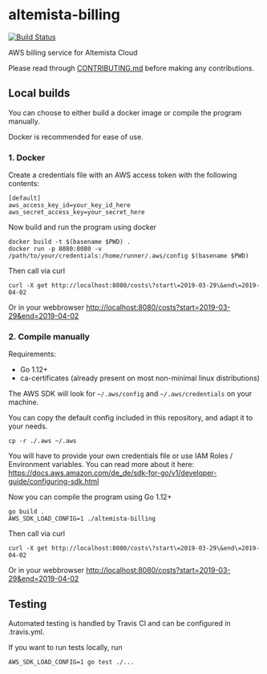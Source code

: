 # altemista-billing

[![Build Status](https://travis-ci.org/Altemista/altemista-billing.svg?branch=master)](https://travis-ci.org/Altemista/altemista-billing)

AWS billing service for Altemista Cloud

Please read through [CONTRIBUTING.md](/CONTRIBUTING.md) before making any contributions.

## Local builds
You can choose to either build a docker image or compile the program manually.

Docker is recommended for ease of use.

### 1. Docker
Create a credentials file with an AWS access token with the following contents:
```
[default]
aws_access_key_id=your_key_id_here
aws_secret_access_key=your_secret_here
```

Now build and run the program using docker
```shell
docker build -t $(basename $PWD) .
docker run -p 8080:8080 -v /path/to/your/credentials:/home/runner/.aws/config $(basename $PWD)
```
Then call via curl
```shell
curl -X get http://localhost:8080/costs\?start\=2019-03-29\&end\=2019-04-02
```
Or in your webbrowser
[http://localhost:8080/costs?start=2019-03-29&end=2019-04-02](http://localhost:8080/costs?start=2019-03-29&end=2019-04-02)


### 2. Compile manually

Requirements:
- Go 1.12+
- ca-certificates (already present on most non-minimal linux distributions)

The AWS SDK will look for `~/.aws/config` and `~/.aws/credentials` on your machine.

You can copy the default config included in this repository, and adapt it to your needs.
```shell
cp -r ./.aws ~/.aws
```

You will have to provide your own credentials file or use IAM Roles / Environment variables. You can read more about it here:
https://docs.aws.amazon.com/de_de/sdk-for-go/v1/developer-guide/configuring-sdk.html

Now you can compile the program using Go 1.12+
```shell
go build .
AWS_SDK_LOAD_CONFIG=1 ./altemista-billing
```
Then call via curl
```shell
curl -X get http://localhost:8080/costs\?start\=2019-03-29\&end\=2019-04-02
```
Or in your webbrowser
[http://localhost:8080/costs?start=2019-03-29&end=2019-04-02](http://localhost:8080/costs?start=2019-03-29&end=2019-04-02)

## Testing

Automated testing is handled by Travis CI and can be configured in .travis.yml.

If you want to run tests locally, run

```shell
AWS_SDK_LOAD_CONFIG=1 go test ./...
```
